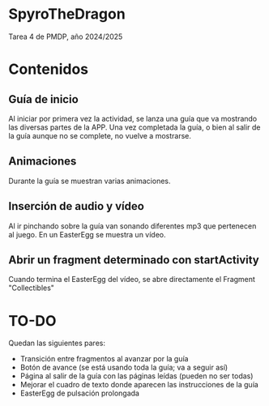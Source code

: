 # SpyroTheDragon
Tarea 4 de PMDP, año 2024/2025
# Contenidos
## Guía de inicio
Al iniciar por primera vez la actividad, se lanza una guía que va mostrando las diversas partes de la APP. Una vez completada la guía, o bien al salir de la guía aunque no se complete, no vuelve a mostrarse.
## Animaciones
Durante la guía se muestran varias animaciones.
## Inserción de audio y vídeo
Al ir pinchando sobre la guía van sonando diferentes mp3 que pertenecen al juego. En un EasterEgg se muestra un vídeo.
## Abrir un fragment determinado con startActivity
Cuando termina el EasterEgg del vídeo, se abre directamente el Fragment "Collectibles"
# TO-DO
Quedan las siguientes pares:
- Transición entre fragmentos al avanzar por la guía
- Botón de avance (se está usando toda la guía; va a seguir así)
- Página al salir de la guía con las páginas leídas (pueden no ser todas)
- Mejorar el cuadro de texto donde aparecen las instrucciones de la guía
- EasterEgg de pulsación prolongada
